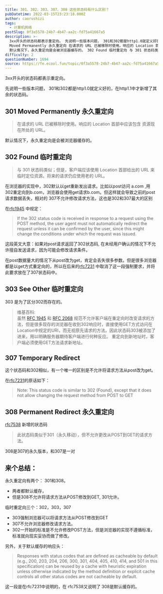 ```yaml
---
title: 301、302、303、307、308 这些状态码有什么区别？
pubDatetime: 2022-03-15T23:23:18.000Z
author: caorushizi
tags:
  - 计算机网络
postSlug: 0f3a5578-24b7-4b47-aa2c-fd75a41667a5
description: >-
  3xx开头的状态码都表示重定向。 先说明一些版本问题， 301和302都是http1.0就定义好的，在http1.1中才新增了其余的状态码。 301
  Moved Permanently 永久重定向 在请求的 URL 已被移除时使用。响应的 Location 首部中应该包含 资源现在所处的 URL。
  默认情况下，永久重定向是会被浏览器缓存的。 302 Found 临时重定向 与 301 状态码类似；
difficulty: 2
questionNumber: 1694
source: https://fe.ecool.fun/topic/0f3a5578-24b7-4b47-aa2c-fd75a41667a5
---
```


3xx开头的状态码都表示重定向。

先说明一些版本问题， 301和302都是http1.0就定义好的，在http1.1中才新增了其余的状态码。

## 301 Moved Permanently  永久重定向

> 在请求的 URL 已被移除时使用。响应的 Location 首部中应该包含 资源现在所处的 URL。

默认情况下，永久重定向是会被浏览器缓存的。

## 302 Found  临时重定向

> 与 301 状态码类似；但是，客户端应该使用 Location 首部给出的 URL 来临时定位资源。将来的请求仍应使用老的 URL。

在浏览器的实现中，302默认以get重新发出请求。比如以post访问 a.com ,用302重定向到b.com，浏览器会使用get请求b.com。但这样就会导致之前的post请求数据丢失，相对的 307不允许修改请求方法，这也是302和307最大的区别

在[rfc1945](https://tools.ietf.org/html/rfc1945) 中规定：

> If the 302 status code is received in response to a request using the POST method, the user agent must not automatically redirect the request unless it can be confirmed by the user, since this might change the conditions under which the request was issued.

这段英文大意：如果对post请求返回了302状态码, 在未经用户确认的情况下不允许擅自发送请求，因为可能会修改请求条件。

在post数据量大的情况下从post改为get，肯定会丢失很多参数。但是很多浏览器都是以get方式重定向的，所以在后来的[rfc7231](https://tools.ietf.org/html/rfc7231#section-6.4.4) 中取消了这一段强制要求，并将此要求放在了307状态码中。

## 303 See Other  临时重定向

303 是为了区分302而存在的。

> 维基百科:   
> 虽然 [RFC 1945](https://tools.ietf.org/html/rfc1945) 和 [RFC 2068](https://tools.ietf.org/html/rfc2068) 规范不允许客户端在重定向时改变请求的方法，但是很多现存的浏览器在收到302响应时，直接使用GET方式访问在Location中规定的URI，而无视原先请求的方法。因此状态码303被添加了进来，用以明确服务器期待客户端进行何种反应。
> 重定向到新地址时，客户端必须使用GET方法请求新地址。

## 307 Temporary Redirect 

这个状态码和302相似，有一个唯一的区别是不允许将请求方法从post改为get。

在[rfc7231](https://tools.ietf.org/html/rfc7231#section-6.4.4)的原话如下：
> Note: This status code is similar to 302 (Found), except that it does not allow changing the request method from POST to GET


## 308  Permanent Redirect 永久重定向

[rfc7538](https://tools.ietf.org/html/rfc7538) 新增的状态码

>此状态码类似于301（永久移动），但不允许更改从POST到GET的请求方法。

308是307的永久版本，和307是一对


## 来个总结：

永久重定向有两个： 301和308。

* 两者都默认缓存，
* 但是308不允许将请求方法从POST修改到GET, 301允许。
  
临时重定向三个：302，303，307

* 303强制浏览器可以将请求方法从POST修改到GET
* 307不允许浏览器修改请求方法。
* 302一开始的标准是不允许修改POST方法，但是浏览器的实现不遵循标准，标准就向现实妥协而做了修改。

另外，关于默认缓存的响应头：
> Responses with status codes that are defined as cacheable by default (e.g., 200, 203, 204, 206, 300, 301, 404, 405, 410, 414, and 501 in this specification) can be reused by a cache with heuristic expiration unless otherwise indicated by the method definition or explicit cache controls  all other status codes are not cacheable by default.
   
这一段是在rfc7231中说明的，在 rfc7538又说明了 308是默认缓存的。


